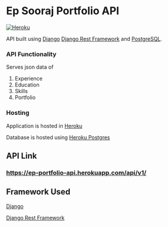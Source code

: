 # Ep Sooraj Portfolio API

[![Heroku](http://heroku-badge.herokuapp.com/?app=ep-portfolio-api&style=flat)]()

API built using [Django](https://www.djangoproject.com/) [Django Rest Framework](https://www.django-rest-framework.org/) and [PostgreSQL](https://www.postgresql.org/).

### API Functionality
Serves json data of
  1. Experience
  2. Education
  3. Skills
  4. Portfolio

### Hosting

Application is hosted in [Heroku](https://heroku.com/)

Database is hosted using [Heroku Postgres](https://www.heroku.com/postgres)

## API Link
### https://ep-portfolio-api.herokuapp.com/api/v1/

## Framework Used

[Django](https://www.djangoproject.com/)

[Django Rest Framework](https://www.django-rest-framework.org/)
